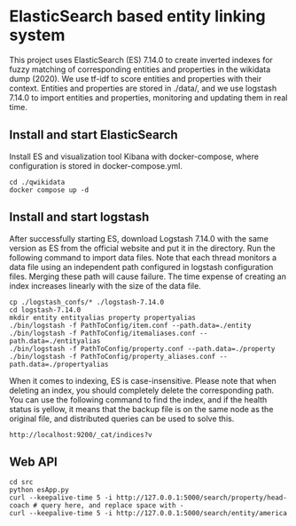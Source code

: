 # **ElasticSearch** based entity linking system
This project uses ElasticSearch (ES) 7.14.0 to create inverted indexes for fuzzy matching of corresponding entities and properties in the wikidata dump (2020). We use tf-idf to score entities and properties with their context. Entities and properties are stored in ./data/, and we use logstash 7.14.0 to import entities and properties, monitoring and updating them in real time.

## Install and start ElasticSearch
Install ES and visualization tool Kibana with docker-compose, where configuration is stored in docker-compose.yml.
```shell
cd ./qwikidata
docker compose up -d
```

## Install and start logstash
After successfully starting ES, download Logstash 7.14.0 with the same version as ES from the official website and put it in the directory. Run the following command to import data files. Note that each thread monitors a data file using an independent path configured in logstash configuration files. Merging these path will cause failure. The time expense of creating an index increases linearly with the size of the data file.
```shell
cp ./logstash_confs/* ./logstash-7.14.0
cd logstash-7.14.0
mkdir entity entityalias property propertyalias
./bin/logstash -f PathToConfig/item.conf --path.data=./entity
./bin/logstash -f PathToConfig/itemaliases.conf --path.data=./entityalias
./bin/logstash -f PathToConfig/property.conf --path.data=./property
./bin/logstash -f PathToConfig/property_aliases.conf --path.data=./propertyalias
```
When it comes to indexing, ES is case-insensitive. Please note that when deleting an index, you should completely delete the corresponding path. You can use the following command to find the index, and if the health status is yellow, it means that the backup file is on the same node as the original file, and distributed queries can be used to solve this.
```
http://localhost:9200/_cat/indices?v
```
## Web API
```shell
cd src
python esApp.py
curl --keepalive-time 5 -i http://127.0.0.1:5000/search/property/head-coach # query here, and replace space with -
curl --keepalive-time 5 -i http://127.0.0.1:5000/search/entity/america
```
